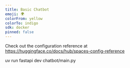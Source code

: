 ```yaml
---
title: Basic Chatbot
emoji: 🌍
colorFrom: yellow
colorTo: indigo
sdk: docker
pinned: false
---
```


Check out the configuration reference at https://huggingface.co/docs/hub/spaces-config-reference

uv run fastapi dev chatbot/main.py  
